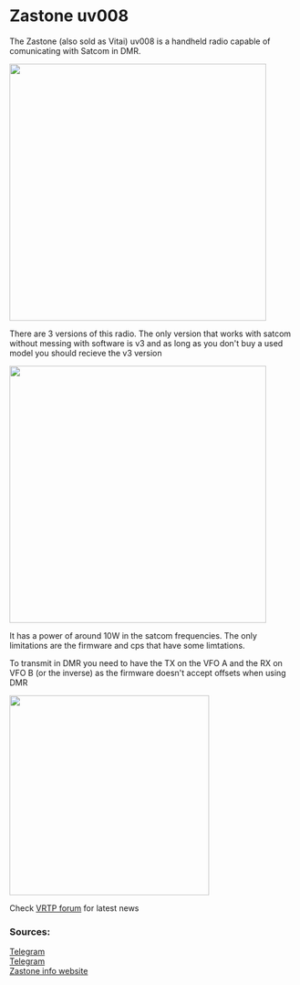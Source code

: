 # Zastone uv008

The Zastone (also sold as Vitai) uv008 is a handheld radio capable of comunicating with Satcom in DMR.

<img height="450" src="/../_img/radios/zastone_uv008.png" />

There are 3 versions of this radio. The only version that works with satcom without messing with software is v3 and as 
long as you don't buy a used model you should recieve the v3 version

<img height="450" src="/../_img/radios/uv008_models.jpg" />

It has a power of around 10W in the satcom frequencies.
The only limitations are the firmware and cps that have some limtations.

To transmit in DMR you need to have the TX on the VFO A and the RX on VFO B (or the inverse) as the firmware doesn't accept offsets when  using DMR

<img height="350" src="/../_img/radios/uv008_dmr.png" />

Check [VRTP forum](https://vrtp.ru/index.php?showtopic=33914&st=60) for latest news  

### Sources:

[Telegram](https://t.me/Zaston_M7_Pirates)  
[Telegram](https://t.me/zastone8)  
[Zastone info website](https://telegra.ph/Instrukciya-programmirovaniya-Zastone-UV008-v3-s-AES256-04-03)  
